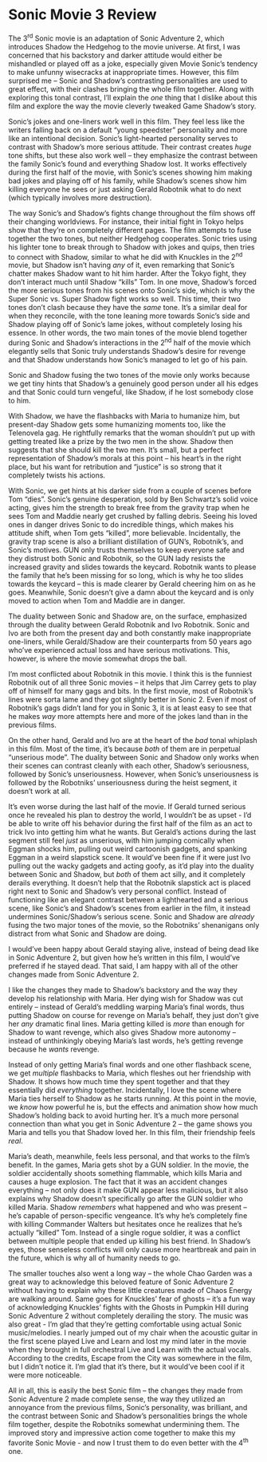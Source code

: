 # Sonic Movie 3 Review

The 3<sup>rd</sup> Sonic movie is an adaptation of Sonic Adventure 2, which introduces Shadow the Hedgehog to the movie universe. At first, I was concerned that his backstory and darker attitude would either be mishandled or played off as a joke, especially given Movie Sonic’s tendency to make unfunny wisecracks at inappropriate times. However, this film surprised me – Sonic and Shadow’s contrasting personalities are used to great effect, with their clashes bringing the whole film together. Along with exploring this tonal contrast, I’ll explain the _one_ thing that I dislike about this film and explore the way the movie cleverly tweaked Game Shadow’s story.

Sonic’s jokes and one-liners work well in this film. They feel less like the writers falling back on a default “young speedster” personality and more like an intentional decision. Sonic’s light-hearted personality serves to contrast with Shadow’s more serious attitude. Their contrast creates _huge_ tone shifts, but these also work well – they emphasize the contrast between the family Sonic’s found and everything Shadow lost. It works effectively during the first half of the movie, with Sonic’s scenes showing him making bad jokes and playing off of his family, while Shadow’s scenes show him killing everyone he sees or just asking Gerald Robotnik what to do next (which typically involves more destruction).

The way Sonic’s and Shadow’s fights change throughout the film shows off their changing worldviews. For instance, their initial fight in Tokyo helps show that they’re on completely different pages. The film attempts to fuse together the two tones, but neither Hedgehog cooperates. Sonic tries using his lighter tone to break through to Shadow with jokes and quips, then tries to connect with Shadow, similar to what he did with Knuckles in the 2<sup>nd</sup> movie, but Shadow isn’t having _any_ of it, even remarking that Sonic’s chatter makes Shadow want to hit him harder. After the Tokyo fight, they don’t interact much until Shadow “kills” Tom. In one move, Shadow’s forced the more serious tones from his scenes onto Sonic’s side, which is why the Super Sonic vs. Super Shadow fight works so well. This time, their two tones don’t clash because they have the _same_ tone. It’s a similar deal for when they reconcile, with the tone leaning more towards Sonic’s side and Shadow playing off of Sonic’s lame jokes, without completely losing his essence. In other words, the two main tones of the movie blend together during Sonic and Shadow’s interactions in the 2<sup>nd</sup> half of the movie which elegantly sells that Sonic truly understands Shadow’s desire for revenge and that Shadow understands how Sonic’s managed to let go of his pain.

Sonic and Shadow fusing the two tones of the movie only works because we get tiny hints that Shadow’s a genuinely good person under all his edges and that Sonic could turn vengeful, like Shadow, if he lost somebody close to him.

With Shadow, we have the flashbacks with Maria to humanize him, but present-day Shadow gets some humanizing moments too, like the Telenovela gag. He rightfully remarks that the woman shouldn’t put up with getting treated like a prize by the two men in the show. Shadow then suggests that she should kill the two men. It’s small, but a perfect representation of Shadow’s morals at this point – his heart’s in the right place, but his want for retribution and “justice” is so strong that it completely twists his actions.

With Sonic, we get hints at his darker side from a couple of scenes before Tom “dies”. Sonic’s genuine desperation, sold by Ben Schwartz’s solid voice acting, gives him the strength to break free from the gravity trap when he sees Tom and Maddie nearly get crushed by falling debris. Seeing his loved ones in danger drives Sonic to do incredible things, which makes his attitude shift, when Tom gets “killed”, more believable. Incidentally, the gravity trap scene is also a brilliant distillation of GUN’s, Robotnik’s, and Sonic’s motives. GUN only trusts themselves to keep everyone safe and they distrust both Sonic and Robotnik, so the GUN lady resists the increased gravity and slides towards the keycard. Robotnik wants to please the family that he’s been missing for so long, which is why he too slides towards the keycard – this is made clearer by Gerald cheering him on as he goes. Meanwhile, Sonic doesn’t give a damn about the keycard and is only moved to action when Tom and Maddie are in danger.

The duality between Sonic and Shadow are, on the surface, emphasized through the duality between Gerald Robotnik and Ivo Robotnik. Sonic and Ivo are both from the present day and both constantly make inappropriate one-liners, while Gerald/Shadow are their counterparts from 50 years ago who’ve experienced actual loss and have serious motivations. This, however, is where the movie somewhat drops the ball.

I’m most conflicted about Robotnik in this movie. I think this is the funniest Robotnik out of all three Sonic movies – it helps that Jim Carrey gets to play off of himself for many gags and bits. In the first movie, most of Robotnik’s lines were sorta lame and they got slightly better in Sonic 2. Even if most of Robotnik’s gags didn’t land for you in Sonic 3, it is at least easy to see that he makes _way_ more attempts here and more of the jokes land than in the previous films.

On the other hand, Gerald and Ivo are at the heart of the _bad_ tonal whiplash in this film. Most of the time, it’s because _both_ of them are in perpetual “unserious mode”. The duality between Sonic and Shadow only works when their scenes can contrast cleanly with each other, Shadow’s seriousness, followed by Sonic’s unseriousness. However, when Sonic’s unseriousness is followed by the Robotniks’ unseriousness during the heist segment, it doesn’t work at all.

It’s even worse during the last half of the movie. If Gerald turned serious once he revealed his plan to destroy the world, I wouldn’t be as upset - I’d be able to write off his behavior during the first half of the film as an act to trick Ivo into getting him what he wants. But Gerald’s actions during the last segment still feel _just_ as unserious, with him jumping comically when Eggman shocks him, pulling out weird cartoonish gadgets, and spanking Eggman in a weird slapstick scene. It would’ve been fine if it were just Ivo pulling out the wacky gadgets and acting goofy, as it’d play into the duality between Sonic and Shadow, but _both_ of them act silly, and it completely derails everything. It doesn’t help that the Robotnik slapstick act is placed right next to Sonic and Shadow’s very personal conflict. Instead of functioning like an elegant contrast between a lighthearted and a serious scene, like Sonic’s and Shadow’s scenes from earlier in the film, it instead undermines Sonic/Shadow’s serious scene. Sonic and Shadow are _already_ fusing the two major tones of the movie, so the Robotniks’ shenanigans only distract from what Sonic and Shadow are doing.

I would’ve been happy about Gerald staying alive, instead of being dead like in Sonic Adventure 2, but given how he’s written in this film, I would’ve preferred if he stayed dead. That said, I am happy with all of the other changes made from Sonic Adventure 2.

I like the changes they made to Shadow’s backstory and the way they develop his relationship with Maria. Her dying wish for Shadow was cut entirely – instead of Gerald’s meddling warping Maria’s final words, thus putting Shadow on course for revenge on Maria’s behalf, they just don’t give her _any_ dramatic final lines. Maria getting killed is _more_ than enough for Shadow to want revenge, which also gives Shadow more autonomy – instead of unthinkingly obeying Maria’s last words, he’s getting revenge because he _wants_ revenge.

Instead of only getting Maria’s final words and one other flashback scene, we get _multiple_ flashbacks to Maria, which fleshes out her friendship with Shadow. It shows how much time they spent together and that they essentially did _everything_ together. Incidentally, I love the scene where Maria ties herself to Shadow as he starts running. At this point in the movie, we _know_ how powerful he is, but the effects and animation show how much Shadow’s holding back to avoid hurting her. It’s a much more personal connection than what you get in Sonic Adventure 2 – the game shows you Maria and tells you that Shadow loved her. In this film, their friendship feels _real_.

Maria’s death, meanwhile, feels less personal, and that works to the film’s benefit. In the games, Maria gets shot by a GUN soldier. In the movie, the soldier accidentally shoots something flammable, which kills Maria and causes a huge explosion. The fact that it was an accident changes everything – not only does it make GUN appear less malicious, but it also explains why Shadow doesn’t specifically go after the GUN soldier who killed Maria. Shadow _remembers_ what happened and who was present – he’s capable of person-specific vengeance. It’s why he’s completely fine with killing Commander Walters but hesitates once he realizes that he’s actually “killed” Tom. Instead of a single rogue soldier, it was a conflict between multiple people that ended up killing his best friend. In Shadow’s eyes, those senseless conflicts will only cause more heartbreak and pain in the future, which is why all of humanity needs to go.

The smaller touches also went a long way – the whole Chao Garden was a great way to acknowledge this beloved feature of Sonic Adventure 2 without having to explain why these little creatures made of Chaos Energy are walking around. Same goes for Knuckles’ fear of ghosts – it’s a fun way of acknowledging Knuckles’ fights with the Ghosts in Pumpkin Hill during Sonic Adventure 2 without completely derailing the story. The music was also great - I’m glad that they’re getting comfortable using actual Sonic music/melodies. I nearly jumped out of my chair when the acoustic guitar in the first scene played Live and Learn and lost my mind later in the movie when they brought in full orchestral Live and Learn with the actual vocals. According to the credits, Escape from the City was somewhere in the film, but I didn’t notice it. I’m glad that it’s there, but it would’ve been cool if it were more noticeable.

All in all, this is easily the best Sonic film – the changes they made from Sonic Adventure 2 made complete sense, the way they utilized an annoyance from the previous films, Sonic’s personality, was brilliant, and the contrast between Sonic and Shadow’s personalities brings the whole film together, despite the Robotniks somewhat undermining them. The improved story and impressive action come together to make this my favorite Sonic Movie - and now I trust them to do even better with the 4<sup>th</sup> one.